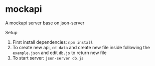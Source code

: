 # mockapi
A mockapi server base on json-server

Setup
1. First install dependencies: `npm install`
2. To create new api, `cd data` and create new file inside following the `example.json` and edit `db.js` to return new file
3. To start server: `json-server db.js`